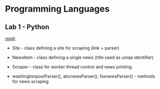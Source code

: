 # Programming Languages
## Lab 1 - Python
[replit](https://replit.com/@romchestplay/lang-lab-1#main.py)

- Site - class defining a site for scraping (link + parser)
- NewsItem - class defining a single news (title used as uniqe identifier)
- Scraper - class for worker thread control and news printing

- washingtonpostParser(), abcnewsParser(), foxnewsParser() - methods for news scraping

